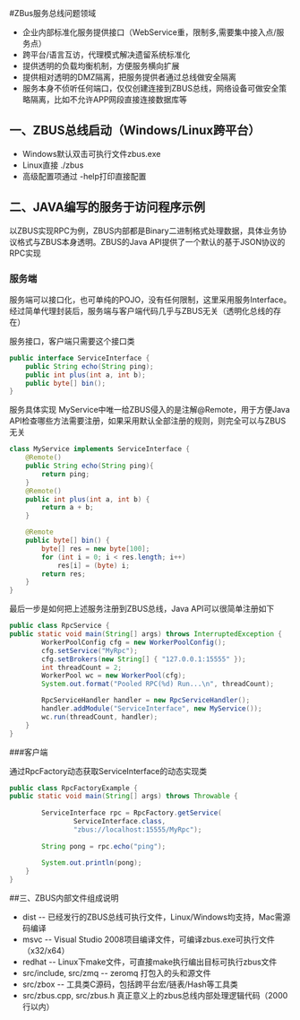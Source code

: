 #ZBus服务总线问题领域
* 企业内部标准化服务提供接口（WebService重，限制多,需要集中接入点/服务点）
* 跨平台/语言互访，代理模式解决遗留系统标准化
* 提供透明的负载均衡机制，方便服务横向扩展
* 提供相对透明的DMZ隔离，把服务提供者通过总线做安全隔离
* 服务本身不侦听任何端口，仅仅创建连接到ZBUS总线，网络设备可做安全策略隔离，比如不允许APP网段直接连接数据库等

## 一、ZBUS总线启动（Windows/Linux跨平台）

* Windows默认双击可执行文件zbus.exe
* Linux直接 ./zbus
* 高级配置项通过 -help打印直接配置

## 二、JAVA编写的服务于访问程序示例

以ZBUS实现RPC为例，ZBUS内部都是Binary二进制格式处理数据，具体业务协议格式与ZBUS本身透明。ZBUS的Java API提供了一个默认的基于JSON协议的RPC实现

### 服务端

服务端可以接口化，也可单纯的POJO，没有任何限制，这里采用服务Interface。经过简单代理封装后，服务端与客户端代码几乎与ZBUS无关（透明化总线的存在）

服务接口，客户端只需要这个接口类

```java
public interface ServiceInterface { 
	public String echo(String ping); 
	public int plus(int a, int b);
	public byte[] bin();
}
```

服务具体实现
MyService中唯一给ZBUS侵入的是注解@Remote，用于方便Java API检查哪些方法需要注册，如果采用默认全部注册的规则，则完全可以与ZBUS无关

```java
class MyService implements ServiceInterface {
	@Remote() 
	public String echo(String ping){ 
		return ping;
	}
	@Remote()
	public int plus(int a, int b) {
		return a + b;
	}

	@Remote
	public byte[] bin() {
		byte[] res = new byte[100];
		for (int i = 0; i < res.length; i++)
			res[i] = (byte) i;
		return res;
	}
}
```

最后一步是如何把上述服务注册到ZBUS总线，Java API可以很简单注册如下

```java
public class RpcService {
public static void main(String[] args) throws InterruptedException { 
		WorkerPoolConfig cfg = new WorkerPoolConfig();
		cfg.setService("MyRpc"); 
		cfg.setBrokers(new String[] { "127.0.0.1:15555" });
		int threadCount = 2;
		WorkerPool wc = new WorkerPool(cfg);
		System.out.format("Pooled RPC(%d) Run...\n", threadCount);

		RpcServiceHandler handler = new RpcServiceHandler();  	
		handler.addModule("ServiceInterface", new MyService());  
		wc.run(threadCount, handler); 
	}
}
```

###客户端

通过RpcFactory动态获取ServiceInterface的动态实现类

```java
public class RpcFactoryExample {
public static void main(String[] args) throws Throwable { 
		
		ServiceInterface rpc = RpcFactory.getService(
				ServiceInterface.class, 
				"zbus://localhost:15555/MyRpc"); 
		
		String pong = rpc.echo("ping");
		
		System.out.println(pong); 
	}
}
```

##三、ZBUS内部文件组成说明

* dist -- 已经发行的ZBUS总线可执行文件，Linux/Windows均支持，Mac需源码编译
* msvc -- Visual Studio 2008项目编译文件，可编译zbus.exe可执行文件（x32/x64）
* redhat -- Linux下make文件，可直接make执行编出目标可执行zbus文件
* src/include, src/zmq -- zeromq 打包入的头和源文件
* src/zbox -- 工具类C源码，包括跨平台宏/链表/Hash等工具类
* src/zbus.cpp, src/zbus.h 真正意义上的zbus总线内部处理逻辑代码（2000行以内）

